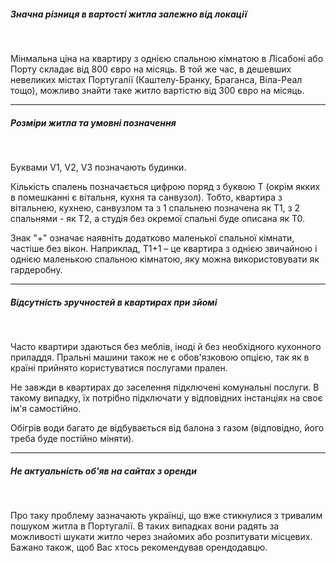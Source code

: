 ##### Значна різниця в вартості житла залежно від локації 

</br>

Мінмальна ціна на квартиру з однією спальною кімнатою в Лісабоні або Порту складає від 800 євро на місяць. В той же час, в дешевших невеликих містах Португалії (Каштелу-Бранку, Браганса, Віла-Реал тощо), можливо знайти таке житло вартістю від 300 євро на місяць.

***

##### Розміри житла та умовні позначення

</br>

Буквами V1, V2, V3 позначають будинки.

Кількість спалень позначається цифрою поряд з буквою Т (окрім якких в помешканні є вітальня, кухня та санвузол). Тобто, квартира з вітальнею, кухнею, санвузлом та з 1 спальнею позначена як Т1, з 2 спальнями - як Т2, а студія без окремої спальні буде описана як Т0.

Знак "+" означає наявніть додатково маленької спальної кімнати, частіше без вікон. Наприклад, T1+1 – це квартира з однією звичайною і однією маленькою спальною кімнатою, яку можна використовувати як гардеробну.
 

***
##### Відсутність зручностей в квартирах при зйомі

</br>

Часто квартири здаються без меблів, іноді й без необхідного кухонного приладдя. Пральні машини також не є обов'язковою опцією, так як в країні прийнято користуватися послугами прален. 

Не завжди в квартирах до заселення підключені комунальні послуги. В такому випадку, їх потрібно підключати у відповідних інстанціях на своє ім'я самостійно.

Обігрів води багато де відбувається від балона з газом (відповідно, його треба буде постійно міняти).

***

##### Не актуальність об'яв на сайтах з оренди

</br>

Про таку проблему зазначають українці, що вже стикнулися з тривалим пошуком житла в Португалії. В таких випадках вони радять за можливості шукати житло через знайомих або розпитувати місцевих. Бажано також, щоб Вас хтось рекомендував орендодавцю.